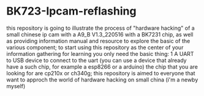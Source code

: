 # BK723-Ipcam-reflashing
this repository is going to illustrate the process of "hardware hacking" of a small chinese ip cam with a A9_B V1.3_220516 with a BK7231 chip, as well as providing information manual and resource to explore the basic of the various component;
to start using this repository as the center of your information gathering for learning you only need the basic thing:
1
  A UART to USB device to connect to the uart (you can use a device that already have a such chip, for example a esp8266 or a arduino) the chip that you are looking for are cp210x or ch340g;
this repository is aimed to everyone that want to approch the world of hardware hacking on small china
(i'm a newby myself)
